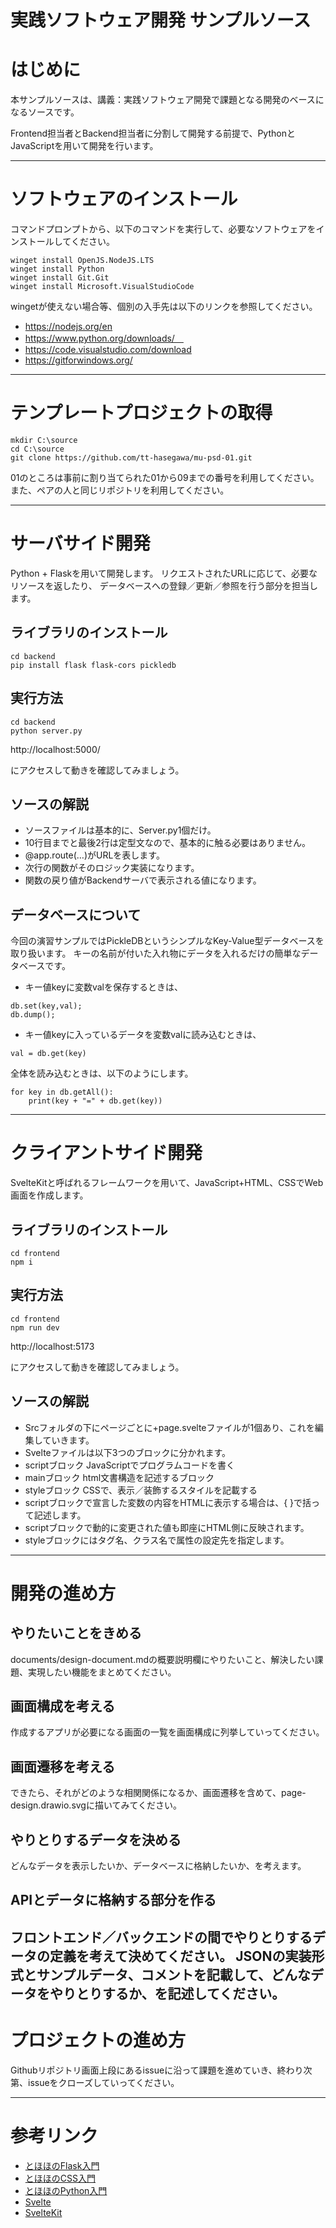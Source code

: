 # 実践ソフトウェア開発 サンプルソース

# はじめに

本サンプルソースは、講義：実践ソフトウェア開発で課題となる開発のベースになるソースです。

Frontend担当者とBackend担当者に分割して開発する前提で、PythonとJavaScriptを用いて開発を行います。

--------------------------------------------------------------------------------
# ソフトウェアのインストール

コマンドプロンプトから、以下のコマンドを実行して、必要なソフトウェアをインストールしてください。

```
winget install OpenJS.NodeJS.LTS
winget install Python
winget install Git.Git
winget install Microsoft.VisualStudioCode
```

wingetが使えない場合等、個別の入手先は以下のリンクを参照してください。

- https://nodejs.org/en
- https://www.python.org/downloads/　
- https://code.visualstudio.com/download
- https://gitforwindows.org/

--------------------------------------------------------------------------------
# テンプレートプロジェクトの取得

```
mkdir C:\source 
cd C:\source
git clone https://github.com/tt-hasegawa/mu-psd-01.git
```

01のところは事前に割り当てられた01から09までの番号を利用してください。
また、ペアの人と同じリポジトリを利用してください。

--------------------------------------------------------------------------------

# サーバサイド開発
Python + Flaskを用いて開発します。
リクエストされたURLに応じて、必要なリソースを返したり、
データベースへの登録／更新／参照を行う部分を担当します。

## ライブラリのインストール

```
cd backend
pip install flask flask-cors pickledb
```

## 実行方法
```
cd backend
python server.py
```

http://localhost:5000/

にアクセスして動きを確認してみましょう。

## ソースの解説

- ソースファイルは基本的に、Server.py1個だけ。
- 10行目までと最後2行は定型文なので、基本的に触る必要はありません。
- @app.route(…)がURLを表します。
- 次行の関数がそのロジック実装になります。
- 関数の戻り値がBackendサーバで表示される値になります。

## データベースについて

今回の演習サンプルではPickleDBというシンプルなKey-Value型データベースを取り扱います。
キーの名前が付いた入れ物にデータを入れるだけの簡単なデータベースです。

- キー値keyに変数valを保存するときは、
```
db.set(key,val);
db.dump();
```

- キー値keyに入っているデータを変数valに読み込むときは、
```
val = db.get(key)
```

全体を読み込むときは、以下のようにします。
```
for key in db.getAll():
    print(key + "=" + db.get(key))
```

--------------------------------------------------------------------------------

# クライアントサイド開発
SvelteKitと呼ばれるフレームワークを用いて、JavaScript+HTML、CSSでWeb画面を作成します。

## ライブラリのインストール

```
cd frontend
npm i
```

## 実行方法
```
cd frontend 
npm run dev
```
http://localhost:5173

にアクセスして動きを確認してみましょう。

## ソースの解説

- Srcフォルダの下にページごとに+page.svelteファイルが1個あり、これを編集していきます。
- Svelteファイルは以下3つのブロックに分かれます。
- scriptブロック  JavaScriptでプログラムコードを書く
- mainブロック    html文書構造を記述するブロック
- styleブロック   CSSで、表示／装飾するスタイルを記載する
- scriptブロックで宣言した変数の内容をHTMLに表示する場合は、{ }で括って記述します。
- scriptブロックで動的に変更された値も即座にHTML側に反映されます。
- styleブロックにはタグ名、クラス名で属性の設定先を指定します。

--------------------------------------------------------------------------------

# 開発の進め方

## やりたいことをきめる
 
 documents/design-document.mdの概要説明欄にやりたいこと、解決したい課題、実現したい機能をまとめてください。

## 画面構成を考える

作成するアプリが必要になる画面の一覧を画面構成に列挙していってください。

## 画面遷移を考える

できたら、それがどのような相関関係になるか、画面遷移を含めて、page-design.drawio.svgに描いてみてください。

## やりとりするデータを決める

どんなデータを表示したいか、データベースに格納したいか、を考えます。

## APIとデータに格納する部分を作る

フロントエンド／バックエンドの間でやりとりするデータの定義を考えて決めてください。
JSONの実装形式とサンプルデータ、コメントを記載して、どんなデータをやりとりするか、を記述してください。
--------------------------------------------------------------------------------

# プロジェクトの進め方

Githubリポジトリ画面上段にあるissueに沿って課題を進めていき、終わり次第、issueをクローズしていってください。


--------------------------------------------------------------------------------

# 参考リンク

- [とほほのFlask入門](https://www.tohoho-web.com/ex/flask.html)
- [とほほのCSS入門](https://www.tohoho-web.com/css/basic.htm)
- [とほほのPython入門](https://www.tohoho-web.com/python/)
- [Svelte](https://svelte.jp/)
- [SvelteKit](https://kit.svelte.jp/)
